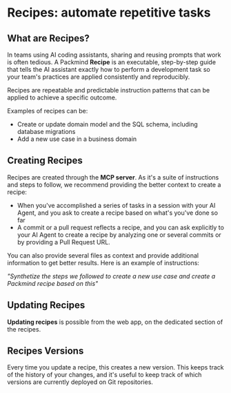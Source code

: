 # Recipes: automate repetitive tasks

## What are Recipes?

In teams using AI coding assistants, sharing and reusing prompts that work is often tedious. A Packmind **Recipe** is an executable, step-by-step guide that tells the AI assistant exactly how to perform a development task so your team's practices are applied consistently and reproducibly.

Recipes are repeatable and predictable instruction patterns that can be applied to achieve a specific outcome.

Examples of recipes can be:

- Create or update domain model and the SQL schema, including database migrations
- Add a new use case in a business domain

## Creating Recipes

Recipes are created through the **MCP server**.
As it's a suite of instructions and steps to follow, we recommend providing the better context to create a recipe:

- When you've accomplished a series of tasks in a session with your AI Agent, and you ask to create a recipe based on what's you've done so far
- A commit or a pull request reflects a recipe, and you can ask explicitly to your AI Agent to create a recipe by analyzing one or several commits or by providing a Pull Request URL.

You can also provide several files as context and provide additional information to get better results. Here is an example of instructions:

_"Synthetize the steps we followed to create a new use case and create a Packmind recipe based on this"_

## Updating Recipes

**Updating recipes** is possible from the web app, on the dedicated section of the recipes.

## Recipes Versions

Every time you update a recipe, this creates a new version.
This keeps track of the history of your changes, and it's useful to keep track of which versions are currently deployed on Git repositories.
